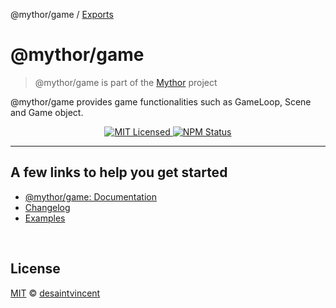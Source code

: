 @mythor/game / [Exports](modules.md)

# @mythor/game

> @mythor/game is part of the <a href="https://github.com/desaintvincent/mythor">Mythor</a> project

<p>
@mythor/game provides game functionalities such as GameLoop, Scene and Game object.
</p>
<p align="center">
    <a href="">
      <img alt="MIT Licensed" src="https://img.shields.io/npm/l/@mythor/game.svg?style=flat" />
    </a>
    <a href="https://www.npmjs.com/package/@mythor/game">
      <img alt="NPM Status" src="https://img.shields.io/npm/v/@mythor/game.svg?style=flat" />
    </a>
</p>
<hr />

## A few links to help you get started
- [@mythor/game: Documentation](https://github.com/desaintvincent/mythor/blob/main/packages/game/docs/modules.md)
- [Changelog](https://github.com/desaintvincent/mythor/blob/main/packages/game/CHANGELOG.md)
- [Examples](https://desaintvincent.github.io/mythor/)
<br />

## License

<a href="http://opensource.org/licenses/MIT">MIT</a> © <a href="http://github.com/desaintvincent">desaintvincent</a>
